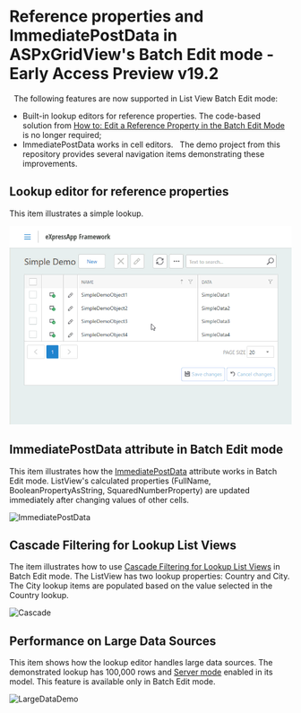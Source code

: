 # Reference properties and ImmediatePostData in ASPxGridView's Batch Edit mode - Early Access Preview v19.2
 
The following features are now supported in List View Batch Edit mode:
- Built-in lookup editors for reference properties. The code-based solution from <a href="https://docs.devexpress.com/eXpressAppFramework/115835/task-based-help/list-editors/how-to-edit-a-reference-property-in-the-batch-edit-mode">How to: Edit a Reference Property in the Batch Edit Mode</a> is no longer required;
- ImmediatePostData works in cell editors.
 
The demo project from this repository provides several navigation items demonstrating these improvements.

## Lookup editor for reference properties

This item illustrates a simple lookup.

![SimpleDemo](Images/SimpleDemo.gif)

## ImmediatePostData attribute in Batch Edit mode

This item illustrates how the [ImmediatePostData](https://docs.devexpress.com/eXpressAppFramework/DevExpress.Persistent.Base.ImmediatePostDataAttribute) attribute works in Batch Edit mode. ListView's calculated properties (FullName, BooleanPropertyAsString, SquaredNumberProperty) are updated immediately after changing values of other cells.

![ImmediatePostData](Images/ImmediatePostData.gif)

## Cascade Filtering for Lookup List Views

The item illustrates how to use [Cascade Filtering for Lookup List Views](https://docs.devexpress.com/eXpressAppFramework/112681/Task-Based-Help/Filtering/How-to-Implement-Cascading-Filtering-for-Lookup-List-Views) in Batch Edit mode. The ListView has two lookup properties: Country and City. The City lookup items are populated based on the value selected in the Country lookup.

![Cascade](Images/Cascade.gif)

## Performance on Large Data Sources
This item shows how the lookup editor handles large data sources. The demonstrated lookup has 100,000 rows and [Server mode](https://docs.devexpress.com/eXpressAppFramework/113683/Concepts/UI-Construction/Views/List-View-Data-Access-Modes) enabled in its model. This feature is available only in Batch Edit mode.

![LargeDataDemo](Images/LargeDataDemo.gif)
